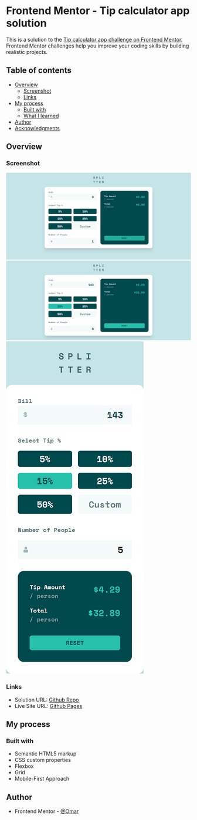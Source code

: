 # Frontend Mentor - Tip calculator app solution

This is a solution to the [Tip calculator app challenge on Frontend Mentor](https://www.frontendmentor.io/challenges/tip-calculator-app-ugJNGbJUX). Frontend Mentor challenges help you improve your coding skills by building realistic projects.

## Table of contents

- [Overview](#overview)
  - [Screenshot](#screenshot)
  - [Links](#links)
- [My process](#my-process)
  - [Built with](#built-with)
  - [What I learned](#what-i-learned)
- [Author](#author)
- [Acknowledgments](#acknowledgments)

## Overview

### Screenshot

![Desktop View](./screenshot/screenshot_1.png)
![Mobile View](./screenshot/screenshot_2.png)
![Mobile View with menu](./screenshot/screenshot_3.png)

### Links

- Solution URL: [Github Repo](https://github.com/to-my-learning-path/tip-calculator-app)
- Live Site URL: [Github Pages](https://to-my-learning-path.github.io/tip-calculator-app)

## My process

### Built with

- Semantic HTML5 markup
- CSS custom properties
- Flexbox
- Grid
- Mobile-First Approach

## Author

- Frontend Mentor - [@Omar](https://www.frontendmentor.io/profile/to-my-learning-path)
